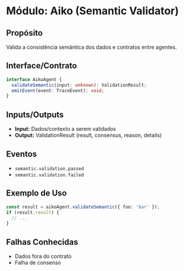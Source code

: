 # Módulo: Aiko (Semantic Validator)

## Propósito
Valida a consistência semântica dos dados e contratos entre agentes.

## Interface/Contrato
```typescript
interface AikoAgent {
  validateSemantic(input: unknown): ValidationResult;
  emitEvent(event: TraceEvent): void;
}
```

## Inputs/Outputs
- **Input:** Dados/contexto a serem validados
- **Output:** ValidationResult (result, consensus, reason, details)

## Eventos
- `semantic.validation.passed`
- `semantic.validation.failed`

## Exemplo de Uso
```typescript
const result = aikoAgent.validateSemantic({ foo: 'bar' });
if (result.result) {
  // ...
}
```

## Falhas Conhecidas
- Dados fora do contrato
- Falha de consenso 